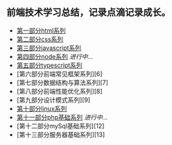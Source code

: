 ## 前端技术学习总结，记录点滴记录成长。

* [第一部分html系列][1]
* [第二部分css系列][2]
* [第三部分javascript系列][3]
* [第四部分node系列][4] *进行中...*
* [第五部分typescript系列][5] 
* [第六部分前端常见框架系列][6] 
* [第七部分数据结构与算法系列][7] 
* [第八部分前端性能优化系列][8]
* [第九部分设计模式系列][9]
* [第十部分linux系列][10]
* [第十一部分php基础系列][11] *进行中...*
* [第十二部分mySql基础系列][12]
* [第十三部分服务器基础系列][13]


[1]: https://github.com/MarsPen/-notes-summary/blob/master/html/exercises.md
[2]: https://github.com/MarsPen/-notes-summary/blob/master/css/index.md
[3]: https://github.com/MarsPen/-notes-summary/blob/master/javascript/index.md
[4]: https://github.com/MarsPen/-notes-summary/blob/master/node/index.md
[5]: https://github.com/MarsPen/notes-summary/blob/master/typescript/index.md
[10]: https://github.com/MarsPen/-notes-summary/blob/master/linux/index.md
[11]: https://github.com/MarsPen/-notes-summary/blob/master/php/index.md 

